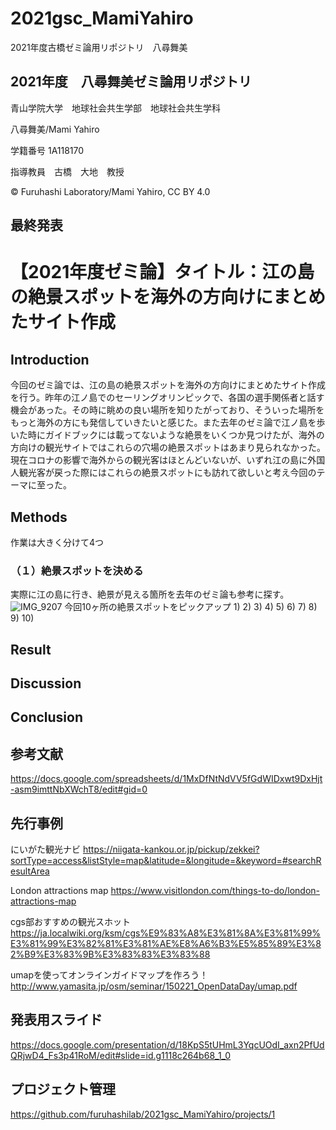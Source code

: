 # 2021gsc_MamiYahiro
2021年度古橋ゼミ論用リポジトリ　八尋舞美

## 2021年度　八尋舞美ゼミ論用リポジトリ

青山学院大学　地球社会共生学部　地球社会共生学科

八尋舞美/Mami Yahiro

学籍番号 1A118170

指導教員　古橋　大地　教授

© Furuhashi Laboratory/Mami Yahiro, CC BY 4.0

## 最終発表


# 【2021年度ゼミ論】タイトル：江の島の絶景スポットを海外の方向けにまとめたサイト作成

## Introduction
今回のゼミ論では、江の島の絶景スポットを海外の方向けにまとめたサイト作成を行う。昨年の江ノ島でのセーリングオリンピックで、各国の選手関係者と話す機会があった。その時に眺めの良い場所を知りたがっており、そういった場所をもっと海外の方にも発信していきたいと感じた。また去年のゼミ論で江ノ島を歩いた時にガイドブックには載ってないような絶景をいくつか見つけたが、海外の方向けの観光サイトではこれらの穴場の絶景スポットはあまり見られなかった。現在コロナの影響で海外からの観光客はほとんどいないが、いずれ江の島に外国人観光客が戻った際にはこれらの絶景スポットにも訪れて欲しいと考え今回のテーマに至った。

## Methods
作業は大きく分けて4つ

### （１）絶景スポットを決める
実際に江の島に行き、絶景が見える箇所を去年のゼミ論も参考に探す。
![IMG_9207](https://user-images.githubusercontent.com/62396682/152303670-39b72048-2294-44ea-8b0b-47cd1e1e63a8.jpg)
今回10ヶ所の絶景スポットをピックアップ
1)
2)
3)
4)
5)
6)
7)
8)
9)
10)




## Result

## Discussion

## Conclusion

## 参考文献
https://docs.google.com/spreadsheets/d/1MxDfNtNdVV5fGdWIDxwt9DxHjt-asm9imttNbXWchT8/edit#gid=0

## 先行事例

にいがた観光ナビ
https://niigata-kankou.or.jp/pickup/zekkei?sortType=access&listStyle=map&latitude=&longitude=&keyword=#searchResultArea


London attractions map
https://www.visitlondon.com/things-to-do/london-attractions-map


cgs部おすすめの観光スホット
https://ja.localwiki.org/ksm/cgs%E9%83%A8%E3%81%8A%E3%81%99%E3%81%99%E3%82%81%E3%81%AE%E8%A6%B3%E5%85%89%E3%82%B9%E3%83%9B%E3%83%83%E3%83%88


umapを使ってオンラインガイドマップを作ろう！
http://www.yamasita.jp/osm/seminar/150221_OpenDataDay/umap.pdf




## 発表用スライド
https://docs.google.com/presentation/d/18KpS5tUHmL3YqcUOdI_axn2PfUdQRjwD4_Fs3p41RoM/edit#slide=id.g1118c264b68_1_0


## プロジェクト管理
https://github.com/furuhashilab/2021gsc_MamiYahiro/projects/1
